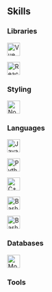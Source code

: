 ## Skills

### Libraries

<a href="https://vuejs.org/"><img src="https://api.iconify.design/mdi:vuejs.svg?color=%23ffffff" alt="Vue Icon" width="30" height="30"/></a>

<a href="https://reactjs.org/"><img src="https://api.iconify.design/mdi:react.svg?color=%23ffffff" alt="React Icon" width="30" height="30"/></a>

### Styling

<a href="https://nodejs.org/en/"><img src="https://api.iconify.design/mdi:nodejs.svg?color=%23ffffff" alt="Node Icon" width="30" height="30"/></a>

### Languages

<a href="https://www.typescriptlang.org/"><img src="https://api.iconify.design/mdi:language-typescript.svg?color=%23ffffff" alt="JavaScript Icon" width="30" height="30"/></a>

<a href="https://www.python.org/"><img src="https://api.iconify.design/mdi:language-python.svg?color=%23ffffff" alt="Python Icon" width="30" height="30"/></a>

<a href="https://cplusplus.com/"><img src="https://api.iconify.design/simple-icons:cplusplus.svg?color=%23ffffff" alt="C++ Icon" width="30" height="30"/></a>

<a href="https://git.savannah.gnu.org/cgit/bash.git"><img src="https://api.iconify.design/mdi:bash.svg?color=%23ffffff" alt="Bash Icon" width="30" height="30"/></a>

<a href="http://brainfuck.org/brainfuck.html"><img src="https://api.iconify.design/material-symbols:skull-outline.svg?color=%23ffffff" alt="Bash Icon" width="30" height="30"/></a>

### Databases

<a href="https://www.mongodb.com/"><img src="https://api.iconify.design/teenyicons:mongodb-outline.svg?color=%23ffffff" alt="MongoDB Icon" width="30" height="30"/></a>

### Tools
